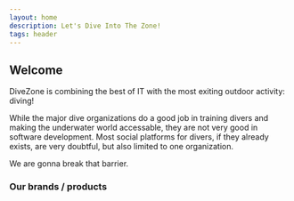 ```yaml
---
layout: home
description: Let's Dive Into The Zone!
tags: header
---
```


## Welcome

DiveZone is combining the best of IT with the most exiting outdoor activity: diving!

While the major dive organizations do a good job in training divers and making the
underwater world accessable, they are not very good in software development. Most
social platforms for divers, if they already exists, are very doubtful, but also
limited to one organization.

We are gonna break that barrier.

### Our brands / products
